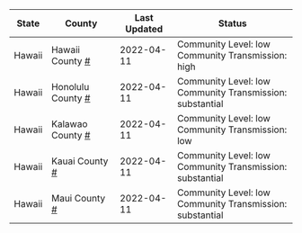 State | County | Last Updated | Status
--- | --- | --- | --- 
Hawaii | Hawaii County <a href="#hawaii_county">#</a> | 2022-04-11 | <a name="hawaii_county"></a>Community Level: low<br/>Community Transmission: high
Hawaii | Honolulu County <a href="#honolulu_county">#</a> | 2022-04-11 | <a name="honolulu_county"></a>Community Level: low<br/>Community Transmission: substantial
Hawaii | Kalawao County <a href="#kalawao_county">#</a> | 2022-04-11 | <a name="kalawao_county"></a>Community Level: low<br/>Community Transmission: low
Hawaii | Kauai County <a href="#kauai_county">#</a> | 2022-04-11 | <a name="kauai_county"></a>Community Level: low<br/>Community Transmission: substantial
Hawaii | Maui County <a href="#maui_county">#</a> | 2022-04-11 | <a name="maui_county"></a>Community Level: low<br/>Community Transmission: substantial
